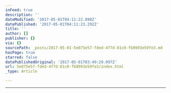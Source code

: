 ```yaml
---
inFeed: true
description: ''
dateModified: '2017-05-01T04:11:22.898Z'
datePublished: '2017-05-01T04:11:23.292Z'
title: ''
author: []
publisher: {}
via: {}
sourcePath: _posts/2017-05-01-5e875e57-fded-4f7d-81c0-fb8993e59fe3.md
hasPage: true
starred: false
datePublishedOriginal: '2017-05-01T03:49:29.097Z'
url: 5e875e57-fded-4f7d-81c0-fb8993e59fe3/index.html
_type: Article

---
```

---